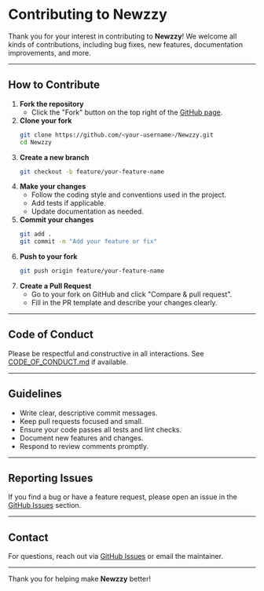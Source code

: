 # Contributing to Newzzy

Thank you for your interest in contributing to **Newzzy**! We welcome all kinds of contributions, including bug fixes, new features, documentation improvements, and more.

---

## How to Contribute

1. **Fork the repository**
   - Click the "Fork" button on the top right of the [GitHub page](https://github.com/jithsungh/Newzzy).
2. **Clone your fork**
   ```sh
   git clone https://github.com/<your-username>/Newzzy.git
   cd Newzzy
   ```
3. **Create a new branch**
   ```sh
   git checkout -b feature/your-feature-name
   ```
4. **Make your changes**
   - Follow the coding style and conventions used in the project.
   - Add tests if applicable.
   - Update documentation as needed.
5. **Commit your changes**
   ```sh
   git add .
   git commit -m "Add your feature or fix"
   ```
6. **Push to your fork**
   ```sh
   git push origin feature/your-feature-name
   ```
7. **Create a Pull Request**
   - Go to your fork on GitHub and click "Compare & pull request".
   - Fill in the PR template and describe your changes clearly.

---

## Code of Conduct

Please be respectful and constructive in all interactions. See [CODE_OF_CONDUCT.md](CODE_OF_CONDUCT.md) if available.

---

## Guidelines

- Write clear, descriptive commit messages.
- Keep pull requests focused and small.
- Ensure your code passes all tests and lint checks.
- Document new features and changes.
- Respond to review comments promptly.

---

## Reporting Issues

If you find a bug or have a feature request, please open an issue in the [GitHub Issues](https://github.com/jithsungh/Newzzy/issues) section.

---

## Contact

For questions, reach out via [GitHub Issues](https://github.com/jithsungh/Newzzy/issues) or email the maintainer.

---

Thank you for helping make **Newzzy** better!
